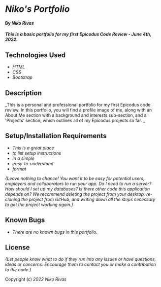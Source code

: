 # _Niko's Portfolio_

#### By _**Niko Rivas**_

#### _This is a basic portfolio for my first Epicodus Code Review - June 4th, 2022._

## Technologies Used

- _HTML_
- _CSS_
- _Bootstrap_

## Description

_This is a personal and professional portfolio for my first Epicodus code review. In this portfolio, you will find a profile image of me, along with an About Me section with a background and interests sub-section, and a 'Projects' section, which outlines all of my Epicodus projects so far. _

## Setup/Installation Requirements

- _This is a great place_
- _to list setup instructions_
- _in a simple_
- _easy-to-understand_
- _format_

_{Leave nothing to chance! You want it to be easy for potential users, employers and collaborators to run your app. Do I need to run a server? How should I set up my databases? Is there other code this application depends on? We recommend deleting the project from your desktop, re-cloning the project from GitHub, and writing down all the steps necessary to get the project working again.}_

## Known Bugs

- _There are no known bugs in this portfolio._

## License

_{Let people know what to do if they run into any issues or have questions, ideas or concerns. Encourage them to contact you or make a contribution to the code.}_

Copyright (c) _2022_ _Niko Rivas_
